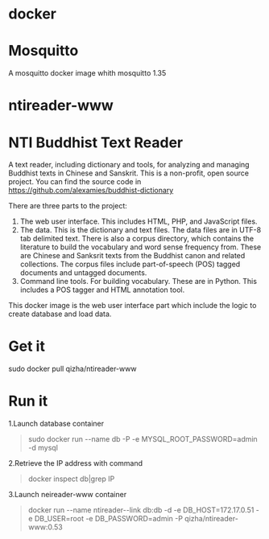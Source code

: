 docker
======

# Mosquitto
A mosquitto docker image whith mosquitto 1.35

# ntireader-www
NTI Buddhist Text Reader
==========
A text reader, including dictionary and tools, for analyzing and managing Buddhist texts in Chinese and Sanskrit. This is a non-profit, open source project. You can find the source code in https://github.com/alexamies/buddhist-dictionary

There are three parts to the project:

 1. The web user interface. This includes HTML, PHP, and JavaScript
    files.
 2. The data. This is the dictionary and text files. The data files are
    in UTF-8 tab delimited text. There is also a corpus directory, which
    contains the literature to build the vocabulary and word sense
    frequency from. These are Chinese and Sanksrit texts from the
    Buddhist canon and related collections. The corpus files include
    part-of-speech (POS) tagged documents and untagged documents.
 3. Command line tools. For building vocabulary. These are in Python.
    This includes a POS tagger and HTML annotation tool.

This docker image is the web user interface part which include the logic to create database and load data.

Get it
==========
sudo docker pull qizha/ntireader-www

Run it
==========
1.Launch database container
> sudo docker run --name db -P -e MYSQL_ROOT_PASSWORD=admin -d mysql

2.Retrieve the IP address with command 

> docker inspect db|grep IP

3.Launch neireader-www container
> docker run --name ntireader--link db:db -d -e DB_HOST=172.17.0.51 -e DB_USER=root -e DB_PASSWORD=admin -P qizha/ntireader-www:0.53
